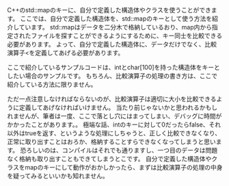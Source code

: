 C++のstd::mapのキーに、自分で定義した構造体やクラスを使うことができます。
ここでは、自分で定義した構造体を、std::mapのキーとして使う方法を紹介しています。
std::mapはデータを二分木で格納しているおり、map内から指定されたファイルを探すことができるようにするために、キー同士を比較できる必要があります。
よって、自分で定義した構造体に、データだけでなく、比較演算子<を定義してあげる必要があります。

ここで紹介しているサンプルコードは、intとchar[100]を持った構造体をキーとしたい場合のサンプルです。
もちろん、比較演算子の処理の書き方は、ここで紹介している方法に限りません。

ただ一点注意しなければならないのが、比較演算子は適切に大小を比較できるように定義してあげなければいけません。
当たり前じゃないかと思われるかもしれませんが、筆者は一度、ここで落とし穴にはまってしまい、デバッグに時間がかかったことがあります。。
極端な話、intのキーに対して0だったらfalse、それ以外はtrueを返す、というような処理にしちゃうと、正しく比較できなくなり、正常に取り出すことはおろか、格納することすらできなくなってしまうと思います。
恐ろしいのは、コンパイルはそれでも通りますし、一つ目のデータは問題なく格納も取り出すこともできてしまうとこです。
自分で定義した構造体やクラスをmapのキーにして動作がおかしかったら、まずは比較演算子の処理の中身を疑ってみるといいかも知れません。
